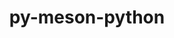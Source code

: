 ---
title: "py-meson-python"
layout: cache
categories: [package, develop-2024-05-19]
meta: {"versions": ["0.13.1", "0.15.0"], "compilers": ["apple-clang@=15.0.0", "cce@=15.0.1", "gcc@=11.1.0", "gcc@=11.4.0", "gcc@=12.3.0", "gcc@=9.4.0", "oneapi@=2024.0.0"], "oss": ["rhel8", "ubuntu20.04", "ubuntu22.04", "ventura"], "platforms": ["darwin", "linux"], "targets": ["aarch64", "neoverse_v1", "neoverse_v2", "ppc64le", "x86_64_v3", "zen4"], "stacks": ["data-vis-sdk", "e4s", "e4s-cray-rhel", "e4s-neoverse-v2", "e4s-neoverse_v1", "e4s-oneapi", "e4s-power", "e4s-rocm-external", "ml-darwin-aarch64-mps", "ml-linux-x86_64-cpu", "ml-linux-x86_64-cuda", "root", "tutorial"], "num_specs": 24, "num_specs_by_stack": {"root": 24, "ml-darwin-aarch64-mps": 2, "data-vis-sdk": 1, "e4s-cray-rhel": 1, "e4s-power": 3, "e4s-neoverse_v1": 3, "e4s-neoverse-v2": 3, "e4s-rocm-external": 1, "ml-linux-x86_64-cuda": 3, "ml-linux-x86_64-cpu": 3, "e4s": 4, "tutorial": 1, "e4s-oneapi": 3}}
spec_details: [{"hash": "3ejkjkao5h3jnhzwb4okpahjboh2mjve", "compiler": "apple-clang@=15.0.0", "versions": ["0.15.0"], "os": "ventura", "platform": "darwin", "target": "aarch64", "variants": ["build_system=python_pip"], "stacks": ["root", "ml-darwin-aarch64-mps"], "size": "-", "tarball": "https://binaries.spack.io/releases/develop-2024-05-19/build_cache/darwin-ventura-aarch64/apple-clang-15.0.0/py-meson-python-0.15.0/darwin-ventura-aarch64-apple-clang-15.0.0-py-meson-python-0.15.0-3ejkjkao5h3jnhzwb4okpahjboh2mjve.spack"}, {"hash": "vlppfmfnrdn66b7zgl4ykdi2b4ym72th", "compiler": "apple-clang@=15.0.0", "versions": ["0.15.0"], "os": "ventura", "platform": "darwin", "target": "aarch64", "variants": ["build_system=python_pip"], "stacks": ["root", "ml-darwin-aarch64-mps"], "size": "-", "tarball": "https://binaries.spack.io/releases/develop-2024-05-19/build_cache/darwin-ventura-aarch64/apple-clang-15.0.0/py-meson-python-0.15.0/darwin-ventura-aarch64-apple-clang-15.0.0-py-meson-python-0.15.0-vlppfmfnrdn66b7zgl4ykdi2b4ym72th.spack"}, {"hash": "s7ldsgobqrssbu5r2spaoa7nydtlti4s", "compiler": "gcc@=11.1.0", "versions": ["0.15.0"], "os": "ubuntu20.04", "platform": "linux", "target": "x86_64_v3", "variants": ["build_system=python_pip"], "stacks": ["root", "data-vis-sdk"], "size": "-", "tarball": "https://binaries.spack.io/releases/develop-2024-05-19/build_cache/linux-ubuntu20.04-x86_64_v3/gcc-11.1.0/py-meson-python-0.15.0/linux-ubuntu20.04-x86_64_v3-gcc-11.1.0-py-meson-python-0.15.0-s7ldsgobqrssbu5r2spaoa7nydtlti4s.spack"}, {"hash": "vvn4dichomgmt3b2dl35suanqnplrnyo", "compiler": "cce@=15.0.1", "versions": ["0.15.0"], "os": "rhel8", "platform": "linux", "target": "zen4", "variants": ["build_system=python_pip"], "stacks": ["root", "e4s-cray-rhel"], "size": "-", "tarball": "https://binaries.spack.io/releases/develop-2024-05-19/build_cache/linux-rhel8-zen4/cce-15.0.1/py-meson-python-0.15.0/linux-rhel8-zen4-cce-15.0.1-py-meson-python-0.15.0-vvn4dichomgmt3b2dl35suanqnplrnyo.spack"}, {"hash": "oe7tsnaej4rmrcn4r67s6kakfdgsfzh5", "compiler": "gcc@=9.4.0", "versions": ["0.15.0"], "os": "ubuntu20.04", "platform": "linux", "target": "ppc64le", "variants": ["build_system=python_pip"], "stacks": ["root", "e4s-power"], "size": "-", "tarball": "https://binaries.spack.io/releases/develop-2024-05-19/build_cache/linux-ubuntu20.04-ppc64le/gcc-9.4.0/py-meson-python-0.15.0/linux-ubuntu20.04-ppc64le-gcc-9.4.0-py-meson-python-0.15.0-oe7tsnaej4rmrcn4r67s6kakfdgsfzh5.spack"}, {"hash": "bopsi2y245vizrzrmohmbsn6jtu2anzv", "compiler": "gcc@=9.4.0", "versions": ["0.15.0"], "os": "ubuntu20.04", "platform": "linux", "target": "ppc64le", "variants": ["build_system=python_pip"], "stacks": ["root", "e4s-power"], "size": "-", "tarball": "https://binaries.spack.io/releases/develop-2024-05-19/build_cache/linux-ubuntu20.04-ppc64le/gcc-9.4.0/py-meson-python-0.15.0/linux-ubuntu20.04-ppc64le-gcc-9.4.0-py-meson-python-0.15.0-bopsi2y245vizrzrmohmbsn6jtu2anzv.spack"}, {"hash": "yba3qr344j7yjmseyluuxm4buwh545bs", "compiler": "gcc@=9.4.0", "versions": ["0.13.1"], "os": "ubuntu20.04", "platform": "linux", "target": "ppc64le", "variants": ["build_system=python_pip"], "stacks": ["root", "e4s-power"], "size": "-", "tarball": "https://binaries.spack.io/releases/develop-2024-05-19/build_cache/linux-ubuntu20.04-ppc64le/gcc-9.4.0/py-meson-python-0.13.1/linux-ubuntu20.04-ppc64le-gcc-9.4.0-py-meson-python-0.13.1-yba3qr344j7yjmseyluuxm4buwh545bs.spack"}, {"hash": "p2wpavjhl2u65slz6mnfyr5ybwoavm7b", "compiler": "gcc@=11.4.0", "versions": ["0.15.0"], "os": "ubuntu22.04", "platform": "linux", "target": "neoverse_v1", "variants": ["build_system=python_pip"], "stacks": ["root", "e4s-neoverse_v1"], "size": "-", "tarball": "https://binaries.spack.io/releases/develop-2024-05-19/build_cache/linux-ubuntu22.04-neoverse_v1/gcc-11.4.0/py-meson-python-0.15.0/linux-ubuntu22.04-neoverse_v1-gcc-11.4.0-py-meson-python-0.15.0-p2wpavjhl2u65slz6mnfyr5ybwoavm7b.spack"}, {"hash": "7ekkgyscs4pwru443ezdtrunfk7643s2", "compiler": "gcc@=11.4.0", "versions": ["0.15.0"], "os": "ubuntu22.04", "platform": "linux", "target": "neoverse_v1", "variants": ["build_system=python_pip"], "stacks": ["root", "e4s-neoverse_v1"], "size": "-", "tarball": "https://binaries.spack.io/releases/develop-2024-05-19/build_cache/linux-ubuntu22.04-neoverse_v1/gcc-11.4.0/py-meson-python-0.15.0/linux-ubuntu22.04-neoverse_v1-gcc-11.4.0-py-meson-python-0.15.0-7ekkgyscs4pwru443ezdtrunfk7643s2.spack"}, {"hash": "x24zlkyhnfk7bovdgs7wr6ik4stsvrwl", "compiler": "gcc@=11.4.0", "versions": ["0.13.1"], "os": "ubuntu22.04", "platform": "linux", "target": "neoverse_v1", "variants": ["build_system=python_pip"], "stacks": ["root", "e4s-neoverse_v1"], "size": "-", "tarball": "https://binaries.spack.io/releases/develop-2024-05-19/build_cache/linux-ubuntu22.04-neoverse_v1/gcc-11.4.0/py-meson-python-0.13.1/linux-ubuntu22.04-neoverse_v1-gcc-11.4.0-py-meson-python-0.13.1-x24zlkyhnfk7bovdgs7wr6ik4stsvrwl.spack"}, {"hash": "b2kwt7v3jnkqvkhgj45zxiz4lj2uc55s", "compiler": "gcc@=11.4.0", "versions": ["0.15.0"], "os": "ubuntu22.04", "platform": "linux", "target": "neoverse_v2", "variants": ["build_system=python_pip"], "stacks": ["root", "e4s-neoverse-v2"], "size": "-", "tarball": "https://binaries.spack.io/releases/develop-2024-05-19/build_cache/linux-ubuntu22.04-neoverse_v2/gcc-11.4.0/py-meson-python-0.15.0/linux-ubuntu22.04-neoverse_v2-gcc-11.4.0-py-meson-python-0.15.0-b2kwt7v3jnkqvkhgj45zxiz4lj2uc55s.spack"}, {"hash": "bdf4s57eu6ipm42tlmeau5x5chd6v244", "compiler": "gcc@=11.4.0", "versions": ["0.15.0"], "os": "ubuntu22.04", "platform": "linux", "target": "neoverse_v2", "variants": ["build_system=python_pip"], "stacks": ["root", "e4s-neoverse-v2"], "size": "-", "tarball": "https://binaries.spack.io/releases/develop-2024-05-19/build_cache/linux-ubuntu22.04-neoverse_v2/gcc-11.4.0/py-meson-python-0.15.0/linux-ubuntu22.04-neoverse_v2-gcc-11.4.0-py-meson-python-0.15.0-bdf4s57eu6ipm42tlmeau5x5chd6v244.spack"}, {"hash": "yukbt6dzddh2fl37intq4iqjaj3snr4r", "compiler": "gcc@=11.4.0", "versions": ["0.13.1"], "os": "ubuntu22.04", "platform": "linux", "target": "neoverse_v2", "variants": ["build_system=python_pip"], "stacks": ["root", "e4s-neoverse-v2"], "size": "-", "tarball": "https://binaries.spack.io/releases/develop-2024-05-19/build_cache/linux-ubuntu22.04-neoverse_v2/gcc-11.4.0/py-meson-python-0.13.1/linux-ubuntu22.04-neoverse_v2-gcc-11.4.0-py-meson-python-0.13.1-yukbt6dzddh2fl37intq4iqjaj3snr4r.spack"}, {"hash": "7x2cy4g7wkkcnzym6nzxgah3xvui4deg", "compiler": "gcc@=11.4.0", "versions": ["0.15.0"], "os": "ubuntu22.04", "platform": "linux", "target": "x86_64_v3", "variants": ["build_system=python_pip"], "stacks": ["e4s-rocm-external", "root", "ml-linux-x86_64-cuda", "ml-linux-x86_64-cpu"], "size": "-", "tarball": "https://binaries.spack.io/releases/develop-2024-05-19/build_cache/linux-ubuntu22.04-x86_64_v3/gcc-11.4.0/py-meson-python-0.15.0/linux-ubuntu22.04-x86_64_v3-gcc-11.4.0-py-meson-python-0.15.0-7x2cy4g7wkkcnzym6nzxgah3xvui4deg.spack"}, {"hash": "tmspygblruenokjsoxherzueqbjhuz2z", "compiler": "gcc@=11.4.0", "versions": ["0.15.0"], "os": "ubuntu22.04", "platform": "linux", "target": "x86_64_v3", "variants": ["build_system=python_pip"], "stacks": ["root", "e4s"], "size": "-", "tarball": "https://binaries.spack.io/releases/develop-2024-05-19/build_cache/linux-ubuntu22.04-x86_64_v3/gcc-11.4.0/py-meson-python-0.15.0/linux-ubuntu22.04-x86_64_v3-gcc-11.4.0-py-meson-python-0.15.0-tmspygblruenokjsoxherzueqbjhuz2z.spack"}, {"hash": "hqxirfpdcmanp7zznwlnmtl5hh7lpenm", "compiler": "gcc@=11.4.0", "versions": ["0.15.0"], "os": "ubuntu22.04", "platform": "linux", "target": "x86_64_v3", "variants": ["build_system=python_pip"], "stacks": ["root", "e4s"], "size": "-", "tarball": "https://binaries.spack.io/releases/develop-2024-05-19/build_cache/linux-ubuntu22.04-x86_64_v3/gcc-11.4.0/py-meson-python-0.15.0/linux-ubuntu22.04-x86_64_v3-gcc-11.4.0-py-meson-python-0.15.0-hqxirfpdcmanp7zznwlnmtl5hh7lpenm.spack"}, {"hash": "cyhuz5wdwnblopnfsohgujapwenatvrq", "compiler": "gcc@=11.4.0", "versions": ["0.15.0"], "os": "ubuntu22.04", "platform": "linux", "target": "x86_64_v3", "variants": ["build_system=python_pip"], "stacks": ["root", "e4s"], "size": "-", "tarball": "https://binaries.spack.io/releases/develop-2024-05-19/build_cache/linux-ubuntu22.04-x86_64_v3/gcc-11.4.0/py-meson-python-0.15.0/linux-ubuntu22.04-x86_64_v3-gcc-11.4.0-py-meson-python-0.15.0-cyhuz5wdwnblopnfsohgujapwenatvrq.spack"}, {"hash": "kvukgy4cgeh3agaq62qgmdmonr65obpt", "compiler": "gcc@=11.4.0", "versions": ["0.15.0"], "os": "ubuntu22.04", "platform": "linux", "target": "x86_64_v3", "variants": ["build_system=python_pip"], "stacks": ["root", "ml-linux-x86_64-cuda", "ml-linux-x86_64-cpu"], "size": "-", "tarball": "https://binaries.spack.io/releases/develop-2024-05-19/build_cache/linux-ubuntu22.04-x86_64_v3/gcc-11.4.0/py-meson-python-0.15.0/linux-ubuntu22.04-x86_64_v3-gcc-11.4.0-py-meson-python-0.15.0-kvukgy4cgeh3agaq62qgmdmonr65obpt.spack"}, {"hash": "3dvppcyvka3v3vk65rj3s6widg5mn2g2", "compiler": "gcc@=11.4.0", "versions": ["0.15.0"], "os": "ubuntu22.04", "platform": "linux", "target": "x86_64_v3", "variants": ["build_system=python_pip"], "stacks": ["root", "ml-linux-x86_64-cuda", "ml-linux-x86_64-cpu"], "size": "-", "tarball": "https://binaries.spack.io/releases/develop-2024-05-19/build_cache/linux-ubuntu22.04-x86_64_v3/gcc-11.4.0/py-meson-python-0.15.0/linux-ubuntu22.04-x86_64_v3-gcc-11.4.0-py-meson-python-0.15.0-3dvppcyvka3v3vk65rj3s6widg5mn2g2.spack"}, {"hash": "bfrqquvmpmheli7estdyw3v6iwleqqu4", "compiler": "gcc@=11.4.0", "versions": ["0.13.1"], "os": "ubuntu22.04", "platform": "linux", "target": "x86_64_v3", "variants": ["build_system=python_pip"], "stacks": ["root", "e4s"], "size": "-", "tarball": "https://binaries.spack.io/releases/develop-2024-05-19/build_cache/linux-ubuntu22.04-x86_64_v3/gcc-11.4.0/py-meson-python-0.13.1/linux-ubuntu22.04-x86_64_v3-gcc-11.4.0-py-meson-python-0.13.1-bfrqquvmpmheli7estdyw3v6iwleqqu4.spack"}, {"hash": "vf2ediw7cukninjbayh635wmekqrazrl", "compiler": "gcc@=12.3.0", "versions": ["0.15.0"], "os": "ubuntu22.04", "platform": "linux", "target": "x86_64_v3", "variants": ["build_system=python_pip"], "stacks": ["root", "tutorial"], "size": "-", "tarball": "https://binaries.spack.io/releases/develop-2024-05-19/build_cache/linux-ubuntu22.04-x86_64_v3/gcc-12.3.0/py-meson-python-0.15.0/linux-ubuntu22.04-x86_64_v3-gcc-12.3.0-py-meson-python-0.15.0-vf2ediw7cukninjbayh635wmekqrazrl.spack"}, {"hash": "iwcjompxgxhmytd7y4yv4ccazey7knar", "compiler": "oneapi@=2024.0.0", "versions": ["0.15.0"], "os": "ubuntu22.04", "platform": "linux", "target": "x86_64_v3", "variants": ["build_system=python_pip"], "stacks": ["e4s-oneapi", "root"], "size": "-", "tarball": "https://binaries.spack.io/releases/develop-2024-05-19/build_cache/linux-ubuntu22.04-x86_64_v3/oneapi-2024.0.0/py-meson-python-0.15.0/linux-ubuntu22.04-x86_64_v3-oneapi-2024.0.0-py-meson-python-0.15.0-iwcjompxgxhmytd7y4yv4ccazey7knar.spack"}, {"hash": "hm5thcpdcamjmys3fj3lkcrrtmhnw5ww", "compiler": "oneapi@=2024.0.0", "versions": ["0.15.0"], "os": "ubuntu22.04", "platform": "linux", "target": "x86_64_v3", "variants": ["build_system=python_pip"], "stacks": ["e4s-oneapi", "root"], "size": "-", "tarball": "https://binaries.spack.io/releases/develop-2024-05-19/build_cache/linux-ubuntu22.04-x86_64_v3/oneapi-2024.0.0/py-meson-python-0.15.0/linux-ubuntu22.04-x86_64_v3-oneapi-2024.0.0-py-meson-python-0.15.0-hm5thcpdcamjmys3fj3lkcrrtmhnw5ww.spack"}, {"hash": "spwzsxemebq3fkpzryyc7tvhwr4pf2vs", "compiler": "oneapi@=2024.0.0", "versions": ["0.13.1"], "os": "ubuntu22.04", "platform": "linux", "target": "x86_64_v3", "variants": ["build_system=python_pip"], "stacks": ["e4s-oneapi", "root"], "size": "-", "tarball": "https://binaries.spack.io/releases/develop-2024-05-19/build_cache/linux-ubuntu22.04-x86_64_v3/oneapi-2024.0.0/py-meson-python-0.13.1/linux-ubuntu22.04-x86_64_v3-oneapi-2024.0.0-py-meson-python-0.13.1-spwzsxemebq3fkpzryyc7tvhwr4pf2vs.spack"}]
---